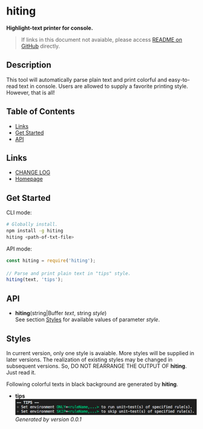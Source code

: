 #	hiting
__Highlight-text printer for console.__

>	If links in this document not avaiable, please access [README on GitHub](./README.md) directly.

##  Description

This tool will automatically parse plain text and print colorful and easy-to-read text in console. Users are allowed to supply a favorite printing style. However, that is all!

##	Table of Contents

* [Links](#links)
* [Get Started](#get-started)
* [API](#api)

##	Links

*	[CHANGE LOG](./CHANGELOG.md)
*	[Homepage](https://github.com/YounGoat/nodejs.hiting)

##	Get Started

CLI mode:
```bash
# Globally install.
npm install -g hiting
hiting <path-of-txt-file>
```

API mode:
```javascript
const hiting = require('hiting');

// Parse and print plain text in "tips" style.
hiting(text, 'tips');
```

##	API

*   __hiting__(string|Buffer *text*, string *style*)  
    See section [Styles](#styles) for available values of parameter *style*.
    
##  Styles

In current version, only one style is avaiable. More styles will be supplied in later versions. The realization of existing styles may be changed in subsequent versions. So, DO NOT REARRANGE THE OUTPUT OF __hiting__. Just read it.

Following colorful texts in black background are generated by __hiting__.

*   __tips__  
    ![tips](./docs/images/tips.png)  
    *Generated by version 0.0.1*